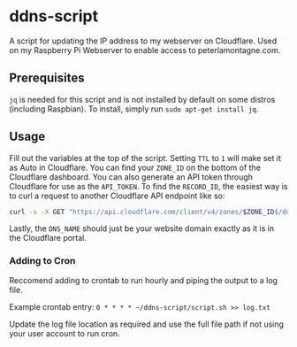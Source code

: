 # ddns-script
A script for updating the IP address to my webserver on Cloudflare. Used on my Raspberry Pi Webserver to enable access to peterlamontagne.com.

## Prerequisites
`jq` is needed for this script and is not installed by default on some distros (including Raspbian). To install, simply run `sudo apt-get install jq`.

## Usage
Fill out the variables at the top of the script. Setting `TTL` to  `1` will make set it as Auto in 
Cloudflare. You can find your `ZONE_ID` on the bottom of the Cloudflare dashboard. You can also generate an API token through Cloudflare for use as the `API_TOKEN`. To find the `RECORD_ID`, the easiest way is to curl a request to another Cloudflare API endpoint like so:
```bash
curl -s -X GET "https://api.cloudflare.com/client/v4/zones/$ZONE_ID$/dns_records" -H "Authorization: Bearer $API_TOKEN" -H "Content-Type: application/json" | jq '.'
```

Lastly, the `DNS_NAME` should just be your website domain exactly as it is in the Cloudflare portal.


### Adding to Cron
Reccomend adding to crontab to run hourly and piping the output to a log file.

Example crontab entry:
`0 * * * * ~/ddns-script/script.sh >> log.txt`

Update the log file location as required and use the full file path if not using your user account to run cron.
